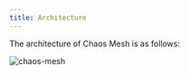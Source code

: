 ```yaml
---
title: Architecture
---
```


The architecture of Chaos Mesh is as follows:

![chaos-mesh](/img/chaos-mesh.svg)
